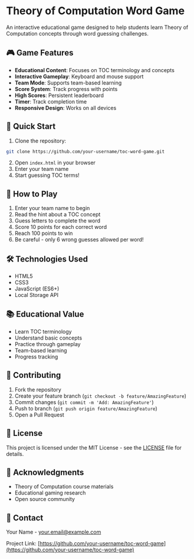 # Theory of Computation Word Game

An interactive educational game designed to help students learn Theory of Computation concepts through word guessing challenges.

## 🎮 Game Features

- **Educational Content**: Focuses on TOC terminology and concepts
- **Interactive Gameplay**: Keyboard and mouse support
- **Team Mode**: Supports team-based learning
- **Score System**: Track progress with points
- **High Scores**: Persistent leaderboard
- **Timer**: Track completion time
- **Responsive Design**: Works on all devices

## 🚀 Quick Start

1. Clone the repository:
```bash
git clone https://github.com/your-username/toc-word-game.git
```

2. Open `index.html` in your browser
3. Enter your team name
4. Start guessing TOC terms!

## 🎯 How to Play

1. Enter your team name to begin
2. Read the hint about a TOC concept
3. Guess letters to complete the word
4. Score 10 points for each correct word
5. Reach 100 points to win
6. Be careful - only 6 wrong guesses allowed per word!

## 🛠️ Technologies Used

- HTML5
- CSS3
- JavaScript (ES6+)
- Local Storage API

## 📚 Educational Value

- Learn TOC terminology
- Understand basic concepts
- Practice through gameplay
- Team-based learning
- Progress tracking

## 🤝 Contributing

1. Fork the repository
2. Create your feature branch (`git checkout -b feature/AmazingFeature`)
3. Commit changes (`git commit -m 'Add: AmazingFeature'`)
4. Push to branch (`git push origin feature/AmazingFeature`)
5. Open a Pull Request

## 📝 License

This project is licensed under the MIT License - see the [LICENSE](LICENSE) file for details.

## 🙏 Acknowledgments

- Theory of Computation course materials
- Educational gaming research
- Open source community

## 📧 Contact

Your Name - [your.email@example.com](mailto:your.email@example.com)

Project Link: [https://github.com/your-username/toc-word-game](https://github.com/your-username/toc-word-game)
